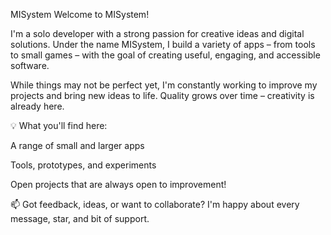 MISystem
Welcome to MISystem!

I'm a solo developer with a strong passion for creative ideas and digital solutions. Under the name MISystem, I build a variety of apps – from tools to small games – with the goal of creating useful, engaging, and accessible software.

While things may not be perfect yet, I'm constantly working to improve my projects and bring new ideas to life. Quality grows over time – creativity is already here.

💡 What you'll find here:

A range of small and larger apps

Tools, prototypes, and experiments

Open projects that are always open to improvement!

📫 Got feedback, ideas, or want to collaborate?
I'm happy about every message, star, and bit of support.

